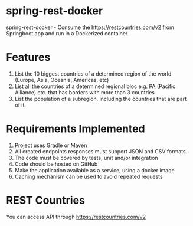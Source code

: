 # spring-rest-docker
spring-rest-docker - Consume the https://restcountries.com/v2 from Springboot app and run in a Dockerized container.

# Features
1. List the 10 biggest countries of a determined region of the world (Europe, Asia, Oceania, Americas, etc)
2. List all the countries of a determined regional bloc e.g. PA (Pacific Alliance) etc. that has borders with more than 3 countries
3. List the population of a subregion, including the countries that are part of it.

# Requirements Implemented
1. Project uses Gradle or Maven
2. All created endpoints responses must support JSON and CSV formats.
3. The code must be covered by tests, unit and/or integration
4. Code should be hosted on GitHub
5. Make the application available as a service, using a docker image
6. Caching mechanism can be used to avoid repeated requests 

# REST Countries
You can access API through https://restcountries.com/v2
